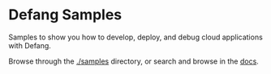 # Defang Samples

Samples to show you how to develop, deploy, and debug cloud applications with Defang.

Browse through the [./samples](./samples) directory, or search and browse in the [docs](https://docs.defang.io/docs/samples).
